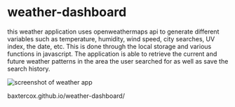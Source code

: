 # weather-dashboard

this weather application uses openweathermaps api to generate different variables such as temperature, humidity, wind speed, city searches, UV index, the date, etc. This is done through the local storage and various functions in javascript. The application is able to retrieve the current and future weather patterns in the area the user searched for as well as save the search history.

<img src="/Users/baxtercox/Desktop/weather-dashboard/Screen Shot 2020-09-29 at 11.06.27 PM.png" alt="screenshot of weather app">


baxtercox.github.io/weather-dashboard/

